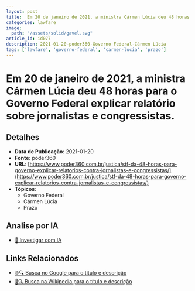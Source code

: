 ```yaml
---
layout: post
title:  Em 20 de janeiro de 2021, a ministra Cármen Lúcia deu 48 horas para o Governo Federal explicar relatório sobre jornalistas e congressistas.
categories: lawfare
image: 
  path: "/assets/solid/gavel.svg"
article_id: id077
description: 2021-01-20-poder360-Governo Federal-Cármen Lúcia
tags: ['lawfare', 'governo-federal', 'carmen-lucia', 'prazo']
---
```


# Em 20 de janeiro de 2021, a ministra Cármen Lúcia deu 48 horas para o Governo Federal explicar relatório sobre jornalistas e congressistas.

## Detalhes
- **Data de Publicação**: 2021-01-20
- **Fonte**: poder360
- **URL**: [https://www.poder360.com.br/justica/stf-da-48-horas-para-governo-explicar-relatorios-contra-jornalistas-e-congressistas/](https://www.poder360.com.br/justica/stf-da-48-horas-para-governo-explicar-relatorios-contra-jornalistas-e-congressistas/)
- **Tópicos**:
  - Governo Federal
  - Cármen Lúcia
  - Prazo

## Analise por IA
- [🤖 Investigar com IA](https://www.perplexity.ai/search?q=%22not%C3%ADcia%20artigo%20Brasil%22%20Em%2020%20de%20janeiro%20de%202021%2C%20a%20ministra%20C%C3%A1rmen%20L%C3%BAcia%20deu%2048%20horas%20para%20o%20Governo%20Federal%20explicar%20relat%C3%B3rio%20sobre%20jornalistas%20e%20congressistas.%20poder360%202021-01-20)

## Links Relacionados
- [🌐🔍 Busca no Google para o título e descrição](https://www.google.com/search?q=%22not%C3%ADcia%20artigo%20Brasil%22%20Em%2020%20de%20janeiro%20de%202021%2C%20a%20ministra%20C%C3%A1rmen%20L%C3%BAcia%20deu%2048%20horas%20para%20o%20Governo%20Federal%20explicar%20relat%C3%B3rio%20sobre%20jornalistas%20e%20congressistas.%20poder360%202021-01-20)
- [📖🔍 Busca na Wikipedia para o título e descrição](https://pt.wikipedia.org/w/index.php?search=%22not%C3%ADcia%20artigo%20Brasil%22%20Em%2020%20de%20janeiro%20de%202021%2C%20a%20ministra%20C%C3%A1rmen%20L%C3%BAcia%20deu%2048%20horas%20para%20o%20Governo%20Federal%20explicar%20relat%C3%B3rio%20sobre%20jornalistas%20e%20congressistas.%20poder360%202021-01-20)


